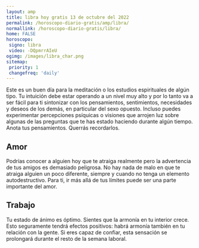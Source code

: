 ```yaml
---
layout: amp
title: libra hoy gratis 13 de octubre del 2022 
permalink: /horoscopo-diario-gratis/amp/libra/
normallink: /horoscopo-diario-gratis/libra/
home: FALSE
horoscopo:
 signo: libra
 video: -DQpmrrAIeU
ogimg: /images/libra_char.png
sitemap:
 priority: 1
 changefreq: 'daily'
---
```



Este es un buen día para la meditación o los estudios espirituales de algún tipo. Tu intuición debe estar operando a un nivel muy alto y por lo tanto va a ser fácil para ti sintonizar con los pensamientos, sentimientos, necesidades y deseos de los demás, en particular del sexo opuesto. Incluso puedes experimentar percepciones psíquicas o visiones que arrojen luz sobre algunas de las preguntas que te has estado haciendo durante algún tiempo. Anota tus pensamientos. Querrás recordarlos.

## Amor

Podrías conocer a alguien hoy que te atraiga realmente pero la advertencia de tus amigos es demasiado peligrosa. No hay nada de malo en que te atraiga alguien un poco diferente, siempre y cuando no tenga un elemento autodestructivo. Para ti, ir más allá de tus límites puede ser una parte importante del amor.

## Trabajo

Tu estado de ánimo es óptimo. Sientes que la armonía en tu interior crece. Esto seguramente tendrá efectos positivos: habrá armonía también en tu relación con la gente. Si eres capaz de confiar, esta sensación se prolongará durante el resto de la semana laboral.